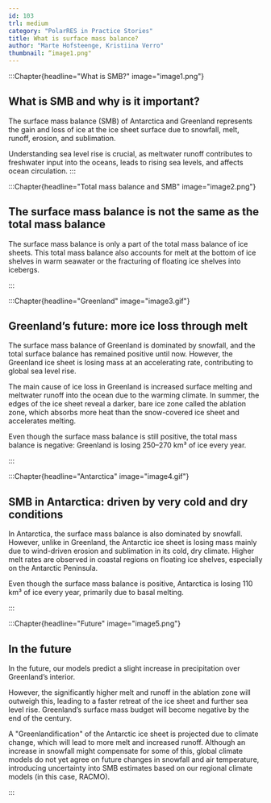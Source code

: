 ```yaml
---
id: 103
trl: medium
category: "PolarRES in Practice Stories"
title: What is surface mass balance?
author: "Marte Hofsteenge, Kristiina Verro"
thumbnail: “image1.png"
---
```


<!-- Section one -->

:::Chapter{headline="What is SMB?" image="image1.png"}

## What is SMB and why is it important?

The surface mass balance (SMB) of Antarctica and Greenland represents the gain and loss of ice at the ice sheet surface due to snowfall, melt, runoff, erosion, and sublimation.

Understanding sea level rise is crucial, as meltwater runoff contributes to freshwater input into the oceans, leads to rising sea levels, and affects ocean circulation.
:::

<!-- Section two -->

:::Chapter{headline="Total mass balance and SMB" image="image2.png"}

## The surface mass balance is not the same as the total mass balance

The surface mass balance is only a part of the total mass balance of ice sheets. This total mass balance also accounts for melt at the bottom of ice shelves in warm seawater or the fracturing of floating ice shelves into icebergs.

:::

<!-- Section three -->

:::Chapter{headline="Greenland" image="image3.gif"}

## Greenland’s future: more ice loss through melt

The surface mass balance of Greenland is dominated by snowfall, and the total surface balance has remained positive until now. However, the Greenland ice sheet is losing mass at an accelerating rate, contributing to global sea level rise. 

The main cause of ice loss in Greenland is increased surface melting and meltwater runoff into the ocean due to the warming climate. In summer, the edges of the ice sheet reveal a darker, bare ice zone called the ablation zone, which absorbs more heat than the snow-covered ice sheet and accelerates melting. 

Even though the surface mass balance is still positive, the total mass balance is negative: Greenland is losing 250–270 km³ of ice every year.

:::

<!-- Section four -->

:::Chapter{headline="Antarctica" image="image4.gif"}

## SMB in Antarctica: driven by very cold and dry conditions

In Antarctica, the surface mass balance is also dominated by snowfall. However, unlike in Greenland, the Antarctic ice sheet is losing mass mainly due to wind-driven erosion and sublimation in its cold, dry climate. Higher melt rates are observed in coastal regions on floating ice shelves, especially on the Antarctic Peninsula.

Even though the surface mass balance is positive, Antarctica is losing 110 km³ of ice every year, primarily due to basal melting.

:::

<!-- Section five -->

:::Chapter{headline="Future" image="image5.png"}

## In the future

In the future, our models predict a slight increase in precipitation over Greenland’s interior. 

However, the significantly higher melt and runoff in the ablation zone will outweigh this, leading to a faster retreat of the ice sheet and further sea level rise. Greenland’s surface mass budget will become negative by the end of the century.

A "Greenlandification" of the Antarctic ice sheet is projected due to climate change, which will lead to more melt and increased runoff. Although an increase in snowfall might compensate for some of this, global climate models do not yet agree on future changes in snowfall and air temperature, introducing uncertainty into SMB estimates based on our regional climate models (in this case, RACMO).

:::

